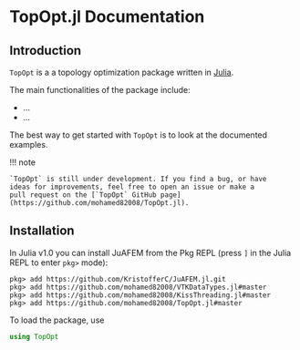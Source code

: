 # TopOpt.jl Documentation

## Introduction

`TopOpt` is a a topology optimization package written in [Julia](https://github.com/JuliaLang/julia).

The main functionalities of the package include:

* ...
* ...

The best way to get started with `TopOpt` is to look at the documented examples.

!!! note

    `TopOpt` is still under development. If you find a bug, or have
    ideas for improvements, feel free to open an issue or make a
    pull request on the [`TopOpt` GitHub page](https://github.com/mohamed82008/TopOpt.jl).

## Installation

In Julia v1.0 you can install JuAFEM from the Pkg REPL (press `]` in the Julia
REPL to enter `pkg>` mode):

```
pkg> add https://github.com/KristofferC/JuAFEM.jl.git
pkg> add https://github.com/mohamed82008/VTKDataTypes.jl#master
pkg> add https://github.com/mohamed82008/KissThreading.jl#master
pkg> add https://github.com/mohamed82008/TopOpt.jl#master
```

To load the package, use

```julia
using TopOpt
```